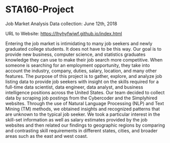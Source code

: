 # STA160-Project

Job Market Analysis
Data collection: June 12th, 2018 

URL to Website: https://lhyhyfwjwf.github.io/index.html 

Entering the job market is intimidating to many job seekers and newly graduated college students. It does not have to be this way. Our goal is to provide new business, computer science, and statistics graduates knowledge they can use to make their job search more competitive. When someone is searching for an employment opportunity, they take into account the industry, company, duties, salary, location, and many other features. The purpose of this project is to gather, explore, and analyze job listing data to provide job seekers with insight on the skills required for a full-time data scientist, data engineer, data analyst, and business intelligence positions across the United States. Our team decided to collect data by scraping job postings from the Cybercoder and the Simplyhired websites. Through the use of Natural Language Processing (NLP) and Text Mining (TM) methods, we obtained insights and recognized patterns that are unknown to the typical job seeker. We took a particular interest in the skill-set information as well as salary estimates provided by the job websites and then related our findings to geographic regions by comparing and contrasting skill requirements in different states, cities, and broader areas such as the east and west coast.


